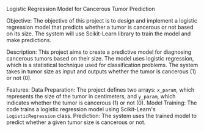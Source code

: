 Logistic Regression Model for Cancerous Tumor Prediction

Objective:
The objective of this project is to design and implement a logistic regression model that predicts whether a tumor is cancerous or not based on its size. 
The system will use Scikit-Learn library to train the model and make predictions.

Description:
This project aims to create a predictive model for diagnosing cancerous tumors based on their size. 
The model uses logistic regression, which is a statistical technique used for classification problems. 
The system takes in tumor size as input and outputs whether the tumor is cancerous (1) or not (0).

Features:
Data Preparation: The project defines two arrays: `x_param`, which represents the size of the tumor in centimeters, and `y_param`, which indicates whether the tumor is cancerous (1) or not (0).
Model Training: The code trains a logistic regression model using Scikit-Learn's `LogisticRegression` class.
Prediction: The system uses the trained model to predict whether a given tumor size is cancerous or not.
